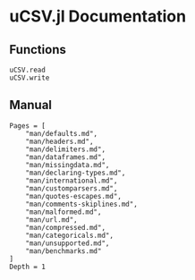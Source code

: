 # uCSV.jl Documentation

## Functions

```@docs
uCSV.read
uCSV.write
```

## Manual

```@contents
Pages = [
    "man/defaults.md",
    "man/headers.md",
    "man/delimiters.md",
    "man/dataframes.md",
    "man/missingdata.md",
    "man/declaring-types.md",
    "man/international.md",
    "man/customparsers.md",
    "man/quotes-escapes.md",
    "man/comments-skiplines.md",
    "man/malformed.md",
    "man/url.md",
    "man/compressed.md",
    "man/categoricals.md",
    "man/unsupported.md",
    "man/benchmarks.md"
]
Depth = 1
```
